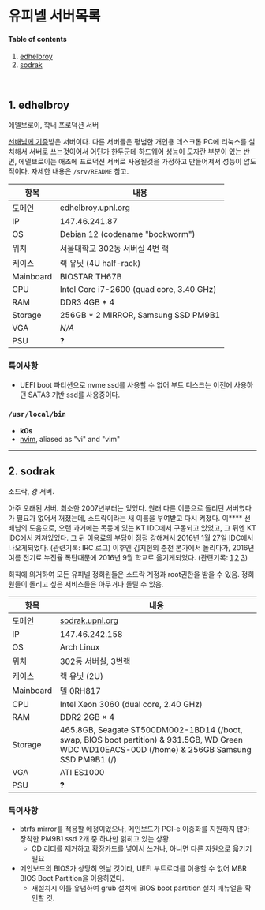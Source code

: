 유피넬 서버목록
========
#### Table of contents
1. [edhelbroy](#1-edhelbroy)
2. [sodrak](#2-sodrak)

<br>

## 1. edhelbroy
에델브로이, 학내 프로덕션 서버

[선배님께 기증](https://www.snucse.org/413785)받은 서버이다. 다른 서버들은
평범한 개인용 데스크톱 PC에 리눅스를 설치해서 서버로 쓰는것이어서 어딘가
한두군데 하드웨어 성능이 모자란 부분이 있는 반면, 에델브로이는 애초에 프로덕션
서버로 사용될것을 가정하고 만들어져서 성능이 압도적이다. 자세한 내용은 `/srv/README` 참고.

항목 | 내용
---|---
도메인 | edhelbroy.upnl.org
IP | 147.46.241.87
OS | Debian 12 (codename "bookworm")
위치 | 서울대학교 302동 서버실 4번 랙
케이스 | 랙 유닛 (4U half-rack)
Mainboard | BIOSTAR TH67B
CPU | Intel Core i7-2600 (quad core, 3.40 GHz)
RAM | DDR3 4GB * 4
Storage | 256GB * 2 MIRROR, Samsung SSD PM9B1
VGA | *N/A*
PSU | **?**

### 특이사항

- UEFI boot 파티션으로 nvme ssd를 사용할 수 없어 부트 디스크는 이전에 사용하던 SATA3 기반 ssd를 사용중이다. 


### `/usr/local/bin`
- **k0s**
- [nvim](https://github.com/neovim/neovim/releases/tag/v0.4.4), aliased as "vi" and "vim"

---

## 2. sodrak
소드락, 걍 서버.

아주 오래된 서버. 최소한 2007년부터는 있었다. 원래 다른 이름으로 돌리던
서버였다가 필요가 없어서 꺼졌는데, 소드락이라는 새 이름을 부여받고 다시 켜졌다.
이**** 선배님의 도움으로, 오랜 과거에는 목동에 있는 KT IDC에서 구동되고 있었고,
그 뒤엔 KT IDC에서 켜져있었다. 그 뒤
이용료의 부담이 점점 강해져서 2016년 1월 27일 IDC에서 나오게되었다. (관련기록:
IRC 로그) 이후엔 김지현의 춘천 본가에서 돌리다가, 2016년 여름 전기료 누진율
폭탄때문에 2016년 9월 학교로 옮기게되었다. (관련기록: [1] [2] [3])

[1]: https://twitter.com/simnalamburt/status/777050904016986113
[2]: https://twitter.com/simnalamburt/status/777507395631132673
[3]: https://twitter.com/simnalamburt/status/777509134035918849

회칙에 의거하여 모든 유피넬 정회원들은 소드락 계정과 root권한을 받을 수 있음.
정회원들이 돌리고 싶은 서비스들은 아무거나 돌릴 수 있음.

항목 | 내용
---|---
도메인 | [sodrak.upnl.org](https://sodrak.upnl.org/)
IP | 147.46.242.158
OS | Arch Linux 
위치 | 302동 서버실, 3번랙
케이스 | 랙 유닛 (2U)
Mainboard | 델 0RH817
CPU | Intel Xeon 3060 (dual core, 2.40 GHz)
RAM | DDR2 2GB × 4
Storage | 465.8GB, Seagate ST500DM002-1BD14 (/boot, swap, BIOS boot partition) & 931.5GB, WD Green WDC WD10EACS-00D (/home) & 256GB Samsung SSD PM9B1 (/)
VGA | ATI ES1000
PSU | **?**

### 특이사항

- btrfs mirror를 적용할 에정이었으나, 메인보드가 PCI-e 이중화를 지원하지 않아 장착한 PM9B1 ssd 2개 중 하나만 읽히고 있는 상황.
  - CD 리더를 제거하고 확장카드를 넣어서 쓰거나, 아니면 다른 자원으로 옮기기 필요
- 메인보드의 BIOS가 상당히 옛날 것이라, UEFI 부트로더를 이용할 수 없어 MBR BIOS Boot Partition을 이용하였다.
  - 재설치시 이를 유념하여 grub 설치에 BIOS boot partition 설치 매뉴얼을 확인할 것.
